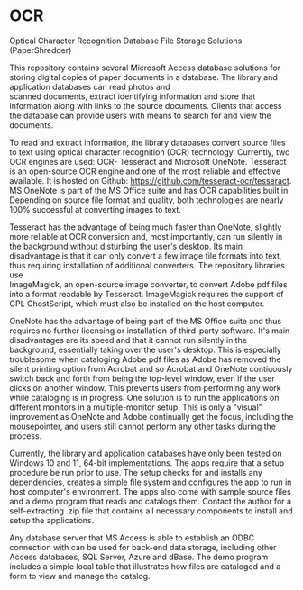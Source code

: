 # OCR
Optical Character Recognition Database File Storage Solutions (PaperShredder)

This repository contains several Microsoft Access database solutions for storing digital copies 
of paper documents in a database. The library and application databases can read photos and  
scanned documents, extract identifying information and store that information along with links 
to the source documents. Clients that access the database can provide users with means to search 
for and view the documents.

To read and extract information, the library databases convert source files to text using 
optical character recognition (OCR) technology. Currently, two OCR engines are used: OCR-
Tesseract and Microsoft OneNote. Tesseract is an open-source OCR engine and one of the most 
reliable and effective available. It is hosted on Github: https://github.com/tesseract-ocr/tesseract. 
MS OneNote is part of the MS Office suite and has OCR capabilities built in. Depending on source 
file format and quality, both technologies are nearly 100% successful at converting images to 
text.

Tesseract has the advantage of being much faster than OneNote, slightly more reliable at OCR 
conversion and, most importantly, can run silently in the background without disturbing the 
user's desktop. Its main disadvantage is that it can only convert a few image file formats 
into text, thus requiring installation of additional converters. The repository libraries use  
ImageMagick, an open-source image converter, to convert Adobe pdf files into a format readable 
by Tesseract. ImageMagick requires the support of GPL GhostScript, which must also be installed 
on the host computer.

OneNote has the advantage of being part of the MS Office suite and thus requires no further
licensing or installation of third-party software. It's main disadvantages are its speed and 
that it cannot run silently in the background, essentially taking over the user's desktop. This 
is especially troublesome when cataloging Adobe pdf files as Adobe has removed the silent 
printing option from Acrobat and so Acrobat and OneNote contiuously switch back and forth from 
being the top-level window, even if the user clicks on another window. This prevents users 
from performing any work while cataloging is in progress. One solution is to run the 
applications on different monitors in a multiple-monitor setup. This is only a "visual" 
improvement as OneNote and Adobe continually get the focus, including the mousepointer, and 
users still cannot perform any other tasks during the process.

Currently, the library and application databases have only been tested on Windows 10 and 11, 
64-bit implementations. The apps require that a setup procedure be run prior to use. The
setup checks for and installs any dependencies, creates a simple file system and configures 
the app to run in host computer's environment. The apps also come with sample source files 
and a demo program that reads and catalogs them. Contact the author for a self-extracting
.zip file that contains all necessary components to install and setup the applications.

Any database server that MS Access is able to establish an ODBC connection with can be 
used for back-end data storage, including other Access databases, SQL Server, Azure and
dBase. The demo program includes a simple local table that illustrates how files are 
cataloged and a form to view and manage the catalog.
